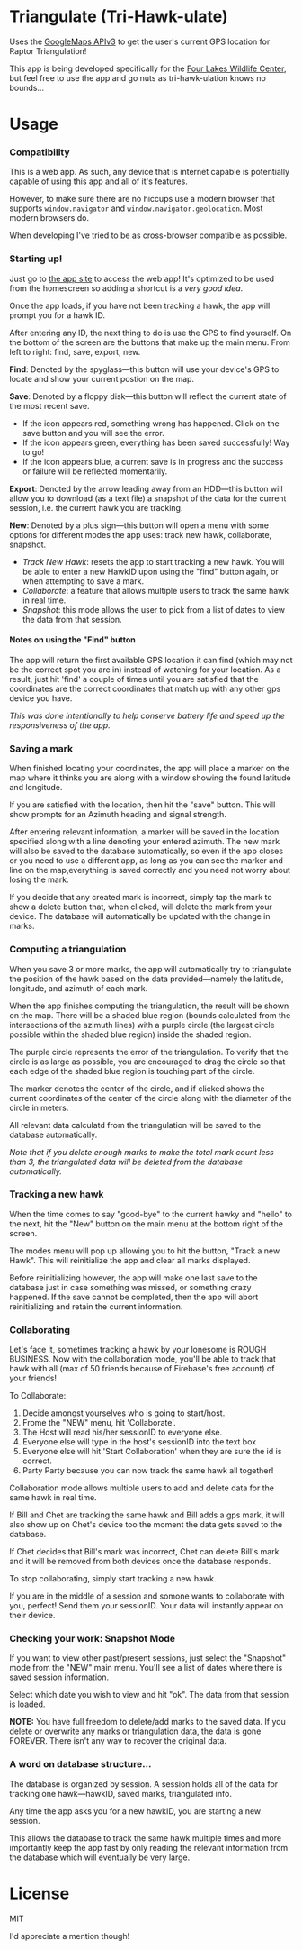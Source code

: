 Triangulate (Tri-Hawk-ulate)
============================

Uses the [GoogleMaps APIv3](https://developers.google.com/maps/documentation/javascript/reference) to get the user's current GPS location for Raptor Triangulation! 

This app is being developed specifically for the [Four Lakes Wildlife Center](https://www.giveshelter.org/four-lakes-wildlife-center.html), but feel free to use the app and go nuts as tri-hawk-ulation knows no bounds...

Usage
=====

### Compatibility

This is a web app. As such, any device that is internet capable is potentially capable of using this app and all of it's features. 

However, to make sure there are no hiccups use a modern browser that supports `window.navigator` and `window.navigator.geolocation`. Most modern browsers do.

When developing I've tried to be as cross-browser compatible as possible.

### Starting up!

Just go to [the app site](http://anpetersen.me/triangulate) to access the web app! It's optimized to be used from the homescreen so adding a shortcut is a *very good idea*.

Once the app loads, if you have not been tracking a hawk, the app will prompt you for a hawk ID. 

After entering any ID, the next thing to do is use the GPS to find yourself. On the bottom of the screen are the buttons that make up the main menu. From left to right: find, save, export, new.

**Find**: Denoted by the spyglass&mdash;this button will use your device's GPS to locate and show your current postion on the map.

**Save**: Denoted by a floppy disk&mdash;this button will reflect the current state of the most recent save.

- If the icon appears red, something wrong has happened. Click on the save button and you will see the error.
- If the icon appears green, everything has been saved successfully! Way to go! 
- If the icon appears blue, a current save is in progress and the success or failure will be reflected momentarily.

**Export**: Denoted by the arrow leading away from an HDD&mdash;this button will allow you to download (as a text file) a snapshot of the data for the current session, i.e. the current hawk you are tracking.

**New**: Denoted by a plus sign&mdash;this button will open a menu with some options for different modes the app uses: track new hawk, collaborate, snapshot.

- *Track New Hawk*: resets the app to start tracking a new hawk. You will be able to enter a new HawkID upon using the "find" button again, or when attempting to save a mark.
- *Collaborate*: a feature that allows multiple users to track the same hawk in real time.
- *Snapshot*: this mode allows the user to pick from a list of dates to view the data from that session.

#### Notes on using the "Find" button

The app will return the first available GPS location it can find (which may not be the correct spot you are in) instead of watching for your location. As a result, just hit 'find' a couple of times until you are satisfied that the coordinates are the correct coordinates that match up with any other gps device you have.

*This was done intentionally to help conserve battery life and speed up the responsiveness of the app.*

### Saving a mark

When finished locating your coordinates, the app will place a marker on the map where it thinks you are along with a window showing the found latitude and longitude.

If you are satisfied with the location, then hit the "save" button. This will show prompts for an Azimuth heading and signal strength.

After entering relevant information, a marker will be saved in the location specified along with a line denoting your entered azimuth. The new mark will also be saved to the database automatically, so even if the app closes or you need to use a different app, as long as you can see the marker and line on the map,everything is saved correctly and you need not worry about losing the mark.

If you decide that any created mark is incorrect, simply tap the mark to show a delete button that, when clicked, will delete the mark from your device. The database will automatically be updated with the change in marks.

### Computing a triangulation

When you save 3 or more marks, the app will automatically try to triangulate the position of the hawk based on the data provided&mdash;namely the latitude, longitude, and azimuth of each mark.

When the app finishes computing the triangulation, the result will be shown on the map. There will be a shaded blue region (bounds calculated from the intersections of the azimuth lines) with a purple circle (the largest circle possible within the shaded blue region) inside the shaded region.

The purple circle represents the error of the triangulation. To verify that the circle is as large as possible, you are encouraged to drag the circle so that each edge of the shaded blue region is touching part of the circle. 

The marker denotes the center of the circle, and if clicked shows the current coordinates of the center of the circle along with the diameter of the circle in meters.

All relevant data calculatd from the triangulation will be saved to the database automatically.

*Note that if you delete enough marks to make the total mark count less than 3, the triangulated data will be deleted from the database automatically.*

### Tracking a new hawk

When the time comes to say "good-bye" to the current hawky and "hello" to the next, hit the "New" button on the main menu at the bottom right of the screen.

The modes menu will pop up allowing you to hit the button, "Track a new Hawk". This will reinitialize the app and clear all marks displayed. 

Before reinitializing however, the app will make one last save to the database just in case something was missed, or something crazy happened. If the save cannot be completed, then the app will abort reinitializing and retain the current information.

### Collaborating

Let's face it, sometimes tracking a hawk by your lonesome is ROUGH BUSINESS. Now with the collaboration mode, you'll be able to track that hawk with all (max of 50 friends because of Firebase's free account) of your friends!

To Collaborate:

1. Decide amongst yourselves who is going to start/host.
2. Frome the "NEW" menu, hit 'Collaborate'.
3. The Host will read his/her sessionID to everyone else.
4. Everyone else will type in the host's sessionID into the text box
5. Everyone else will hit 'Start Collaboration' when they are sure the id is correct.
7. Party Party because you can now track the same hawk all together!

Collaboration mode allows multiple users to add and delete data for the same hawk in real time. 

If Bill and Chet are tracking the same hawk and Bill adds a gps mark, it will also show up on Chet's device too the moment the data gets saved to the database.

If Chet decides that Bill's mark was incorrect, Chet can delete Bill's mark and it will be removed from both devices once the database responds.

To stop collaborating, simply start tracking a new hawk.

If you are in the middle of a session and somone wants to collaborate with you, perfect! Send them your sessionID. Your data will instantly appear on their device.

### Checking your work: Snapshot Mode

If you want to view other past/present sessions, just select the "Snapshot" mode from the "NEW" main menu. You'll see a list of dates where there is saved session information. 

Select which date you wish to view and hit "ok". The data from that session is loaded.

**NOTE:** You have full freedom to delete/add marks to the saved data. If you delete or overwrite any marks or triangulation data, the data is gone FOREVER. There isn't any way to recover the original data.

### A word on database structure...

The database is organized by session. A session holds all of the data for tracking one hawk&mdash;hawkID, saved marks, triangulated info.

Any time the app asks you for a new hawkID, you are starting a new session.

This allows the database to track the same hawk multiple times and more importantly keep the app fast by only reading the relevant information from the database which will eventually be very large.

License
=======

MIT

I'd appreciate a mention though!



